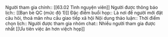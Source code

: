 Người tham gia chính:: [[63.02 Tình nguyện viên]] 
Người được thông báo lịch:: [[Bạn bè QC (mức độ 1)]]
Đặc điểm buổi họp:: Là nơi để người mới đặt câu hỏi, thoả mãn nhu cầu giao tiếp xã hội
Nội dung thảo luận:: 
Thời điểm chọn lịch:: 
Người được tham gia nhóm chat:: Nhiều người tham gia được nhất
[[Ưu tiên việc ăn hơn việch họp]] 